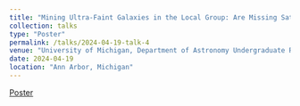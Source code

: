 ```yaml
---
title: "Mining Ultra-Faint Galaxies in the Local Group: Are Missing Satellites All Found?"
collection: talks
type: "Poster"
permalink: /talks/2024-04-19-talk-4
venue: "University of Michigan, Department of Astronomy Undergraduate Research Fair"
date: 2024-04-19
location: "Ann Arbor, Michigan"
---
```


[Poster](https://drive.google.com/file/d/17sE2IG3Cac3RM7d1D1A4bstcxEp05Ld2/view)
